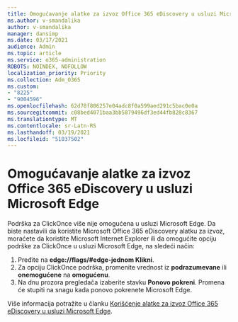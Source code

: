 ```yaml
---
title: Omogućavanje alatke za izvoz Office 365 eDiscovery u usluzi Microsoft Edge
ms.author: v-smandalika
author: v-smandalika
manager: dansimp
ms.date: 03/17/2021
audience: Admin
ms.topic: article
ms.service: o365-administration
ROBOTS: NOINDEX, NOFOLLOW
localization_priority: Priority
ms.collection: Adm_O365
ms.custom:
- "8225"
- "9004596"
ms.openlocfilehash: 62d78f806257e04adc8f0a599aed291c5bac0e0a
ms.sourcegitcommit: c08bed4071baa3bb5879496df3ed44fb828c8367
ms.translationtype: MT
ms.contentlocale: sr-Latn-RS
ms.lasthandoff: 03/19/2021
ms.locfileid: "51037502"
---
```

# <a name="enable-the-office-365-ediscovery-export-tool-in-microsoft-edge"></a>Omogućavanje alatke za izvoz Office 365 eDiscovery u usluzi Microsoft Edge

Podrška za ClickOnce više nije omogućena u usluzi Microsoft Edge. Da biste nastavili da koristite Microsoft Office 365 eDiscovery alatku za izvoz, moraćete da koristite Microsoft Internet Explorer ili da omogućite opciju podrške za ClickOnce u usluzi Microsoft Edge, na sledeći način:

1. Pređite na **edge://flags/#edge-jednom Klikni**.
2. Za opciju ClickOnce podrška, promenite vrednost iz **podrazumevane** ili **onemogućene** na **omogućenu**.
3. Na dnu prozora pregledača izaberite stavku **Ponovo pokreni**. Promena će stupiti na snagu kada ponovo pokrenete Microsoft Edge.

Više informacija potražite u članku [Korišćenje alatke za izvoz Office 365 eDiscovery u usluzi Microsoft Edge](https://docs.microsoft.com/microsoft-365/compliance/configure-edge-to-export-search-results).


